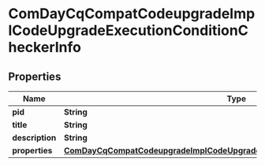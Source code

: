 

# ComDayCqCompatCodeupgradeImplCodeUpgradeExecutionConditionCheckerInfo

## Properties

Name | Type | Description | Notes
------------ | ------------- | ------------- | -------------
**pid** | **String** |  |  [optional]
**title** | **String** |  |  [optional]
**description** | **String** |  |  [optional]
**properties** | [**ComDayCqCompatCodeupgradeImplCodeUpgradeExecutionConditionCheckerProperties**](ComDayCqCompatCodeupgradeImplCodeUpgradeExecutionConditionCheckerProperties.md) |  |  [optional]



